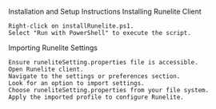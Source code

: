 Installation and Setup Instructions
Installing Runelite Client

    Right-click on installRunelite.ps1.
    Select "Run with PowerShell" to execute the script.

Importing Runelite Settings

    Ensure runeliteSetting.properties file is accessible.
    Open Runelite client.
    Navigate to the settings or preferences section.
    Look for an option to import settings.
    Choose runeliteSetting.properties from your file system.
    Apply the imported profile to configure Runelite.